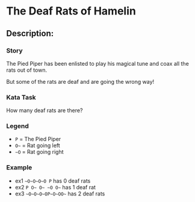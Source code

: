 # The Deaf Rats of Hamelin

## Description:

### Story
The Pied Piper has been enlisted to play his magical tune and coax all the rats out of town.

But some of the rats are deaf and are going the wrong way!

### Kata Task
How many deaf rats are there?

### Legend
- `P` = The Pied Piper
- `O~` = Rat going left
- `~O` = Rat going right
### Example
- ex1 `~O~O~O~O P` has 0 deaf rats
- ex2 `P O~ O~ ~O O~` has 1 deaf rat
- ex3 `~O~O~O~OP~O~OO~` has 2 deaf rats


